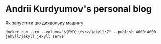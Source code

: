 # Andrii Kurdyumov's personal blog

Як запустити цю диявольку машину

```
docker run --rm --volume="${PWD}:/srv/jekyll:Z" --publish 4000:4000 jekyll/jekyll jekyll serve
```
